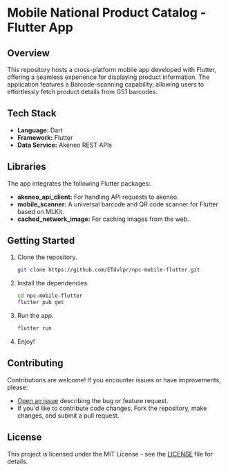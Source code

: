 # Mobile National Product Catalog - Flutter App

## Overview

This repository hosts a cross-platform mobile app developed with Flutter, offering a seamless experience for displaying product information. The application features a Barcode-scanning capability, allowing users to effortlessly fetch product details from GS1 barcodes.

## Tech Stack

- **Language:** Dart
- **Framework:** Flutter
- **Data Service:** Akeneo REST APIs

## Libraries

The app integrates the following Flutter packages:

- **akeneo_api_client:** For handling API requests to akeneo.
- **mobile_scanner:** A universal barcode and QR code scanner for Flutter based on MLKit.
- **cached_network_image:** For caching images from the web.

## Getting Started

1. Clone the repository.
   ```bash
   git clone https://github.com/ETdvlpr/npc-mobile-flutter.git
   ```
2. Install the dependencies.
   ```bash
   cd npc-mobile-flutter
   flutter pub get
   ```
3. Run the app.
   ```bash
   flutter run
   ```
4. Enjoy!

## Contributing

Contributions are welcome! If you encounter issues or have improvements, please:

- [Open an issue](https://github.com/ETdvlpr/npc-mobile-flutter/issues/new) describing the bug or feature request.
- If you'd like to contribute code changes, Fork the repository, make changes, and submit a pull request.

## License

This project is licensed under the MIT License - see the [LICENSE](LICENSE) file for details.
